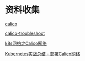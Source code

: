 # 资料收集



[calico](https://www.tigera.io/project-calico/)

[calico-troubleshoot](https://projectcalico.docs.tigera.io/maintenance/troubleshoot/)

[k8s网络之Calico网络](https://www.cnblogs.com/goldsunshine/p/10701242.html)

[]()

[]()

[]()

[]()

[]()

[]()

[Kubernetes实战总结 - 部署Calico网络](https://www.cnblogs.com/leozhanggg/p/12930006.html)


